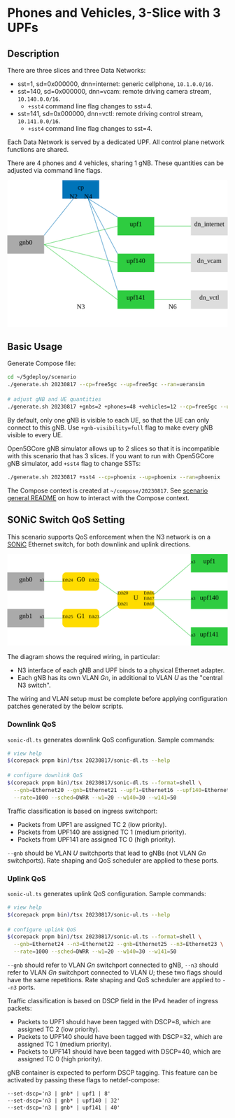 # Phones and Vehicles, 3-Slice with 3 UPFs

## Description

There are three slices and three Data Networks:

* sst=1, sd=0x000000, dnn=internet: generic cellphone, `10.1.0.0/16`.
* sst=140, sd=0x000000, dnn=vcam: remote driving camera stream, `10.140.0.0/16`.
  * `+sst4` command line flag changes to sst=4.
* sst=141, sd=0x000000, dnn=vctl: remote driving control stream, `10.141.0.0/16`.
  * `+sst4` command line flag changes to sst=4.

Each Data Network is served by a dedicated UPF.
All control plane network functions are shared.

There are 4 phones and 4 vehicles, sharing 1 gNB.
These quantities can be adjusted via command line flags.

![topology diagram](topo.svg)

## Basic Usage

Generate Compose file:

```bash
cd ~/5gdeploy/scenario
./generate.sh 20230817 --cp=free5gc --up=free5gc --ran=ueransim

# adjust gNB and UE quantities
./generate.sh 20230817 +gnbs=2 +phones=48 +vehicles=12 --cp=free5gc --up=free5gc --ran=ueransim
```

By default, only one gNB is visible to each UE, so that the UE can only connect to this gNB.
Use `+gnb-visibility=full` flag to make every gNB visible to every UE.

Open5GCore gNB simulator allows up to 2 slices so that it is incompatible with this scenario that has 3 slices.
If you want to run with Open5GCore gNB simulator, add `+sst4` flag to change SSTs:

```bash
./generate.sh 20230817 +sst4 --cp=phoenix --up=phoenix --ran=phoenix
```

The Compose context is created at `~/compose/20230817`.
See [scenario general README](../README.md) on how to interact with the Compose context.

## SONiC Switch QoS Setting

This scenario supports QoS enforcement when the N3 network is on a [SONiC](https://github.com/sonic-net/SONiC) Ethernet switch, for both downlink and uplink directions.

![SONiC switch wiring](sonic.svg)

The diagram shows the required wiring, in particular:

* N3 interface of each gNB and UPF binds to a physical Ethernet adapter.
* Each gNB has its own VLAN *Gn*, in additional to VLAN *U* as the "central N3 switch".

The wiring and VLAN setup must be complete before applying configuration patches generated by the below scripts.

### Downlink QoS

`sonic-dl.ts` generates downlink QoS configuration.
Sample commands:

```bash
# view help
$(corepack pnpm bin)/tsx 20230817/sonic-dl.ts --help

# configure downlink QoS
$(corepack pnpm bin)/tsx 20230817/sonic-dl.ts --format=shell \
  --gnb=Ethernet20 --gnb=Ethernet21 --upf1=Ethernet16 --upf140=Ethernet17 --upf141=Ethernet18 \
  --rate=1000 --sched=DWRR --w1=20 --w140=30 --w141=50
```

Traffic classification is based on ingress switchport:

* Packets from UPF1 are assigned TC 2 (low priority).
* Packets from UPF140 are assigned TC 1 (medium priority).
* Packets from UPF141 are assigned TC 0 (high priority).

`--gnb` should be VLAN *U* switchports that lead to gNBs (not VLAN *Gn* switchports).
Rate shaping and QoS scheduler are applied to these ports.

### Uplink QoS

`sonic-ul.ts` generates uplink QoS configuration.
Sample commands:

```bash
# view help
$(corepack pnpm bin)/tsx 20230817/sonic-ul.ts --help

# configure uplink QoS
$(corepack pnpm bin)/tsx 20230817/sonic-ul.ts --format=shell \
  --gnb=Ethernet24 --n3=Ethernet22 --gnb=Ethernet25 --n3=Ethernet23 \
  --rate=1000 --sched=DWRR --w1=20 --w140=30 --w141=50
```

`--gnb` should refer to VLAN *Gn* switchport connected to gNB, `--n3` should refer to VLAN *Gn* switchport connected to VLAN *U*; these two flags should have the same repetitions.
Rate shaping and QoS scheduler are applied to `--n3` ports.

Traffic classification is based on DSCP field in the IPv4 header of ingress packets:

* Packets to UPF1 should have been tagged with DSCP=8, which are assigned TC 2 (low priority).
* Packets to UPF140 should have been tagged with DSCP=32, which are assigned TC 1 (medium priority).
* Packets to UPF141 should have been tagged with DSCP=40, which are assigned TC 0 (high priority).

gNB container is expected to perform DSCP tagging.
This feature can be activated by passing these flags to netdef-compose:

```text
--set-dscp='n3 | gnb* | upf1 | 8'
--set-dscp='n3 | gnb* | upf140 | 32'
--set-dscp='n3 | gnb* | upf141 | 40'
```
